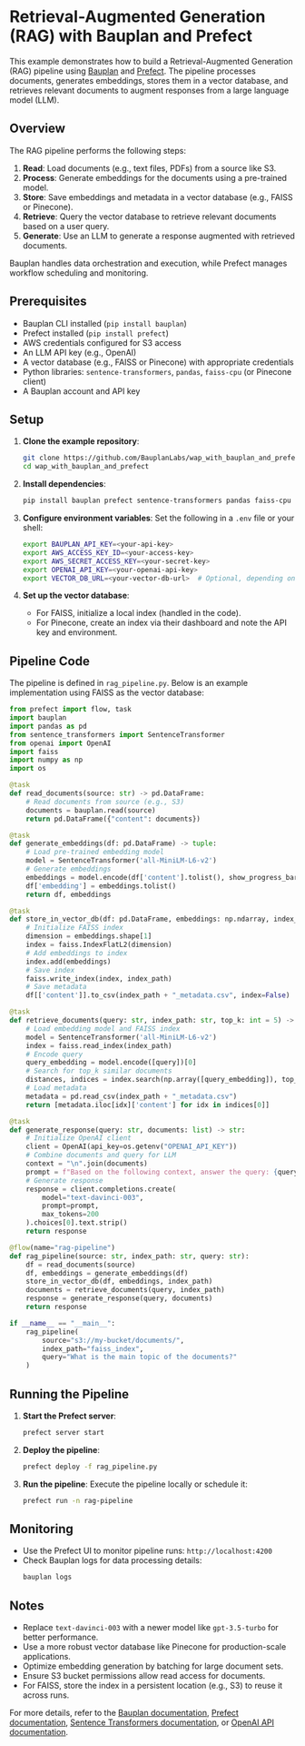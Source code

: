 # Retrieval-Augmented Generation (RAG) with Bauplan and Prefect

This example demonstrates how to build a Retrieval-Augmented Generation (RAG) pipeline using [Bauplan](https://docs.bauplanlabs.com/) and [Prefect](https://docs.prefect.io/). The pipeline processes documents, generates embeddings, stores them in a vector database, and retrieves relevant documents to augment responses from a large language model (LLM).

## Overview

The RAG pipeline performs the following steps:
1. **Read**: Load documents (e.g., text files, PDFs) from a source like S3.
2. **Process**: Generate embeddings for the documents using a pre-trained model.
3. **Store**: Save embeddings and metadata in a vector database (e.g., FAISS or Pinecone).
4. **Retrieve**: Query the vector database to retrieve relevant documents based on a user query.
5. **Generate**: Use an LLM to generate a response augmented with retrieved documents.

Bauplan handles data orchestration and execution, while Prefect manages workflow scheduling and monitoring.

## Prerequisites

- Bauplan CLI installed (`pip install bauplan`)
- Prefect installed (`pip install prefect`)
- AWS credentials configured for S3 access
- An LLM API key (e.g., OpenAI)
- A vector database (e.g., FAISS or Pinecone) with appropriate credentials
- Python libraries: `sentence-transformers`, `pandas`, `faiss-cpu` (or Pinecone client)
- A Bauplan account and API key

## Setup

1. **Clone the example repository**:
   ```bash
   git clone https://github.com/BauplanLabs/wap_with_bauplan_and_prefect.git
   cd wap_with_bauplan_and_prefect
   ```

2. **Install dependencies**:
   ```bash
   pip install bauplan prefect sentence-transformers pandas faiss-cpu openai
   ```

3. **Configure environment variables**:
   Set the following in a `.env` file or your shell:
   ```bash
   export BAUPLAN_API_KEY=<your-api-key>
   export AWS_ACCESS_KEY_ID=<your-access-key>
   export AWS_SECRET_ACCESS_KEY=<your-secret-key>
   export OPENAI_API_KEY=<your-openai-api-key>
   export VECTOR_DB_URL=<your-vector-db-url>  # Optional, depending on vector DB
   ```

4. **Set up the vector database**:
   - For FAISS, initialize a local index (handled in the code).
   - For Pinecone, create an index via their dashboard and note the API key and environment.

## Pipeline Code

The pipeline is defined in `rag_pipeline.py`. Below is an example implementation using FAISS as the vector database:

```python
from prefect import flow, task
import bauplan
import pandas as pd
from sentence_transformers import SentenceTransformer
from openai import OpenAI
import faiss
import numpy as np
import os

@task
def read_documents(source: str) -> pd.DataFrame:
    # Read documents from source (e.g., S3)
    documents = bauplan.read(source)
    return pd.DataFrame({"content": documents})

@task
def generate_embeddings(df: pd.DataFrame) -> tuple:
    # Load pre-trained embedding model
    model = SentenceTransformer('all-MiniLM-L6-v2')
    # Generate embeddings
    embeddings = model.encode(df['content'].tolist(), show_progress_bar=True)
    df['embedding'] = embeddings.tolist()
    return df, embeddings

@task
def store_in_vector_db(df: pd.DataFrame, embeddings: np.ndarray, index_path: str):
    # Initialize FAISS index
    dimension = embeddings.shape[1]
    index = faiss.IndexFlatL2(dimension)
    # Add embeddings to index
    index.add(embeddings)
    # Save index
    faiss.write_index(index, index_path)
    # Save metadata
    df[['content']].to_csv(index_path + "_metadata.csv", index=False)

@task
def retrieve_documents(query: str, index_path: str, top_k: int = 5) -> list:
    # Load embedding model and FAISS index
    model = SentenceTransformer('all-MiniLM-L6-v2')
    index = faiss.read_index(index_path)
    # Encode query
    query_embedding = model.encode([query])[0]
    # Search for top_k similar documents
    distances, indices = index.search(np.array([query_embedding]), top_k)
    # Load metadata
    metadata = pd.read_csv(index_path + "_metadata.csv")
    return [metadata.iloc[idx]['content'] for idx in indices[0]]

@task
def generate_response(query: str, documents: list) -> str:
    # Initialize OpenAI client
    client = OpenAI(api_key=os.getenv("OPENAI_API_KEY"))
    # Combine documents and query for LLM
    context = "\n".join(documents)
    prompt = f"Based on the following context, answer the query: {query}\n\nContext:\n{context}"
    # Generate response
    response = client.completions.create(
        model="text-davinci-003",
        prompt=prompt,
        max_tokens=200
    ).choices[0].text.strip()
    return response

@flow(name="rag-pipeline")
def rag_pipeline(source: str, index_path: str, query: str):
    df = read_documents(source)
    df, embeddings = generate_embeddings(df)
    store_in_vector_db(df, embeddings, index_path)
    documents = retrieve_documents(query, index_path)
    response = generate_response(query, documents)
    return response

if __name__ == "__main__":
    rag_pipeline(
        source="s3://my-bucket/documents/",
        index_path="faiss_index",
        query="What is the main topic of the documents?"
    )
```

## Running the Pipeline

1. **Start the Prefect server**:
   ```bash
   prefect server start
   ```

2. **Deploy the pipeline**:
   ```bash
   prefect deploy -f rag_pipeline.py
   ```

3. **Run the pipeline**:
   Execute the pipeline locally or schedule it:
   ```bash
   prefect run -n rag-pipeline
   ```

## Monitoring

- Use the Prefect UI to monitor pipeline runs: `http://localhost:4200`
- Check Bauplan logs for data processing details:
  ```bash
  bauplan logs
  ```

## Notes

- Replace `text-davinci-003` with a newer model like `gpt-3.5-turbo` for better performance.
- Use a more robust vector database like Pinecone for production-scale applications.
- Optimize embedding generation by batching for large document sets.
- Ensure S3 bucket permissions allow read access for documents.
- For FAISS, store the index in a persistent location (e.g., S3) to reuse it across runs.

For more details, refer to the [Bauplan documentation](https://docs.bauplanlabs.com/), [Prefect documentation](https://docs.prefect.io/), [Sentence Transformers documentation](https://www.sbert.net/), or [OpenAI API documentation](https://platform.openai.com/docs/).